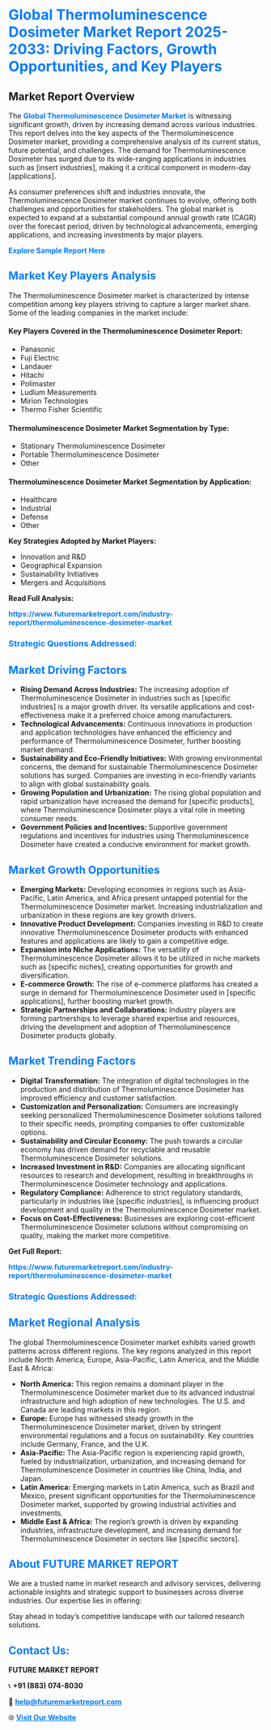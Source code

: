 <h1 style="color: #007BFF;">Global Thermoluminescence Dosimeter Market Report 2025-2033: Driving Factors, Growth Opportunities, and Key Players</h1>

<section id="overview">
<h2>Market Report Overview</h2>
<p>The <a href="https://www.futuremarketreport.com/industry-report/thermoluminescence-dosimeter-market" style="color: #007BFF; text-decoration: none;"><strong>Global Thermoluminescence Dosimeter Market</strong></a> is witnessing significant growth, driven by increasing demand across various industries. This report delves into the key aspects of the Thermoluminescence Dosimeter market, providing a comprehensive analysis of its current status, future potential, and challenges. The demand for Thermoluminescence Dosimeter has surged due to its wide-ranging applications in industries such as [insert industries], making it a critical component in modern-day [applications].</p>
<p>As consumer preferences shift and industries innovate, the Thermoluminescence Dosimeter market continues to evolve, offering both challenges and opportunities for stakeholders. The global market is expected to expand at a substantial compound annual growth rate (CAGR) over the forecast period, driven by technological advancements, emerging applications, and increasing investments by major players.</p>
</section>

<section id="overview">
<p><a href="https://www.futuremarketreport.com/request-sample/reportId=89918" style="color: #007BFF; text-decoration: none;"><strong>Explore Sample Report Here</strong></a></p>
</section>

<section id="key-players">
<h2 style="color: #007BFF;">Market Key Players Analysis</h2>
<p>The Thermoluminescence Dosimeter market is characterized by intense competition among key players striving to capture a larger market share. Some of the leading companies in the market include:</p>
<h4>Key Players Covered in the Thermoluminescence Dosimeter Report:</h4>
<ul><li>Panasonic</li><li>Fuji Electric</li><li>Landauer</li><li>Hitachi</li><li>Polimaster</li><li>Ludlum Measurements</li><li>Mirion Technologies</li><li>Thermo Fisher Scientific</li></ul>
<h4>Thermoluminescence Dosimeter Market Segmentation by Type:</h4>
<ul><li>Stationary Thermoluminescence Dosimeter</li><li>Portable Thermoluminescence Dosimeter</li><li>Other</li></ul>

<h4>Thermoluminescence Dosimeter Market Segmentation by Application:</h4>
<ul><li>Healthcare</li><li>Industrial</li><li>Defense</li><li>Other</li></ul>
<p><strong>Key Strategies Adopted by Market Players:</strong></p>
<ul>
<li>Innovation and R&D</li>
<li>Geographical Expansion</li>
<li>Sustainability Initiatives</li>
<li>Mergers and Acquisitions</li>
</ul>
</section>

<section>
<p><strong>Read Full Analysis: </strong></p><a href="https://www.futuremarketreport.com/industry-report/thermoluminescence-dosimeter-market" style="color: #007BFF; text-decoration: none;"><strong>https://www.futuremarketreport.com/industry-report/thermoluminescence-dosimeter-market</strong></a>
<h3 style="color: #007BFF;">Strategic Questions Addressed:</h3>
</section>

<section id="driving-factors">
<h2 style="color: #007BFF;">Market Driving Factors</h2>
<ul>
<li><strong>Rising Demand Across Industries:</strong> The increasing adoption of Thermoluminescence Dosimeter in industries such as [specific industries] is a major growth driver. Its versatile applications and cost-effectiveness make it a preferred choice among manufacturers.</li>
<li><strong>Technological Advancements:</strong> Continuous innovations in production and application technologies have enhanced the efficiency and performance of Thermoluminescence Dosimeter, further boosting market demand.</li>
<li><strong>Sustainability and Eco-Friendly Initiatives:</strong> With growing environmental concerns, the demand for sustainable Thermoluminescence Dosimeter solutions has surged. Companies are investing in eco-friendly variants to align with global sustainability goals.</li>
<li><strong>Growing Population and Urbanization:</strong> The rising global population and rapid urbanization have increased the demand for [specific products], where Thermoluminescence Dosimeter plays a vital role in meeting consumer needs.</li>
<li><strong>Government Policies and Incentives:</strong> Supportive government regulations and incentives for industries using Thermoluminescence Dosimeter have created a conducive environment for market growth.</li>
</ul>
</section>

<section id="growth-opportunities">
<h2 style="color: #007BFF;">Market Growth Opportunities</h2>
<ul>
<li><strong>Emerging Markets:</strong> Developing economies in regions such as Asia-Pacific, Latin America, and Africa present untapped potential for the Thermoluminescence Dosimeter market. Increasing industrialization and urbanization in these regions are key growth drivers.</li>
<li><strong>Innovative Product Development:</strong> Companies investing in R&D to create innovative Thermoluminescence Dosimeter products with enhanced features and applications are likely to gain a competitive edge.</li>
<li><strong>Expansion into Niche Applications:</strong> The versatility of Thermoluminescence Dosimeter allows it to be utilized in niche markets such as [specific niches], creating opportunities for growth and diversification.</li>
<li><strong>E-commerce Growth:</strong> The rise of e-commerce platforms has created a surge in demand for Thermoluminescence Dosimeter used in [specific applications], further boosting market growth.</li>
<li><strong>Strategic Partnerships and Collaborations:</strong> Industry players are forming partnerships to leverage shared expertise and resources, driving the development and adoption of Thermoluminescence Dosimeter products globally.</li>
</ul>
</section>

<section id="trending-factors">
<h2 style="color: #007BFF;">Market Trending Factors</h2>
<ul>
<li><strong>Digital Transformation:</strong> The integration of digital technologies in the production and distribution of Thermoluminescence Dosimeter has improved efficiency and customer satisfaction.</li>
<li><strong>Customization and Personalization:</strong> Consumers are increasingly seeking personalized Thermoluminescence Dosimeter solutions tailored to their specific needs, prompting companies to offer customizable options.</li>
<li><strong>Sustainability and Circular Economy:</strong> The push towards a circular economy has driven demand for recyclable and reusable Thermoluminescence Dosimeter solutions.</li>
<li><strong>Increased Investment in R&D:</strong> Companies are allocating significant resources to research and development, resulting in breakthroughs in Thermoluminescence Dosimeter technology and applications.</li>
<li><strong>Regulatory Compliance:</strong> Adherence to strict regulatory standards, particularly in industries like [specific industries], is influencing product development and quality in the Thermoluminescence Dosimeter market.</li>
<li><strong>Focus on Cost-Effectiveness:</strong> Businesses are exploring cost-efficient Thermoluminescence Dosimeter solutions without compromising on quality, making the market more competitive.</li>
</ul>
</section>

<section>
<p><strong>Get Full Report: </strong></p><a href="https://www.futuremarketreport.com/industry-report/thermoluminescence-dosimeter-market" style="color: #007BFF; text-decoration: none;"><strong>https://www.futuremarketreport.com/industry-report/thermoluminescence-dosimeter-market</strong></a>
<h3 style="color: #007BFF;">Strategic Questions Addressed:</h3>
</section>


<section id="regional-analysis">
<h2 style="color: #007BFF;">Market Regional Analysis</h2>
<p>The global Thermoluminescence Dosimeter market exhibits varied growth patterns across different regions. The key regions analyzed in this report include North America, Europe, Asia-Pacific, Latin America, and the Middle East & Africa:</p>
<ul>
<li><strong>North America:</strong> This region remains a dominant player in the Thermoluminescence Dosimeter market due to its advanced industrial infrastructure and high adoption of new technologies. The U.S. and Canada are leading markets in this region.</li>
<li><strong>Europe:</strong> Europe has witnessed steady growth in the Thermoluminescence Dosimeter market, driven by stringent environmental regulations and a focus on sustainability. Key countries include Germany, France, and the U.K.</li>
<li><strong>Asia-Pacific:</strong> The Asia-Pacific region is experiencing rapid growth, fueled by industrialization, urbanization, and increasing demand for Thermoluminescence Dosimeter in countries like China, India, and Japan.</li>
<li><strong>Latin America:</strong> Emerging markets in Latin America, such as Brazil and Mexico, present significant opportunities for the Thermoluminescence Dosimeter market, supported by growing industrial activities and investments.</li>
<li><strong>Middle East & Africa:</strong> The region’s growth is driven by expanding industries, infrastructure development, and increasing demand for Thermoluminescence Dosimeter in sectors like [specific sectors].</li>
</ul>
</section>

<footer>
<h2 style="color: #007BFF;">About FUTURE MARKET REPORT</h2>
<p>We are a trusted name in market research and advisory services, delivering actionable insights and strategic support to businesses across diverse industries. Our expertise lies in offering:</p>

<p>Stay ahead in today’s competitive landscape with our tailored research solutions.</p>

<h2 style="color: #007BFF;">Contact Us:</h2>
<p><strong>FUTURE MARKET REPORT</strong></p>
<p>📞 <strong>+91 (883) 074-8030</strong></p>
<p>📧 <strong><a href="mailto:help@futuremarketreport.com" style="color: #007BFF;">help@futuremarketreport.com</a></strong></p>
<p>🌐 <strong><a href="https://www.futuremarketreport.com/" style="color: #007BFF;">Visit Our Website</a></strong></p>
</footer>